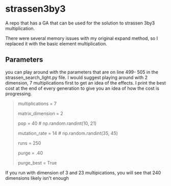 # strassen3by3
A repo that has a GA that can be used for the solution to strassen 3by3 multiplication.


<p> There were several memory issues with my original expand method, so I replaced it with the
basic element multiplication.<p>



## Parameters

<p> you can play around with the parameters that are on line 499- 505 in the strassen_search_light.py file. I would suggest playing around with 2 dimension, 7 multiplications first to get an idea of the effects.  I print the best cost at the end of every generation to give you an idea of how the 
cost is progressing. <p>

>    <p>multiplications = 7<p>
>    <p>matrix_dimension = 2<p>
>    <p>pop = 40  # np.random.randint(10, 21)<p>
>    <p>mutation_rate = 14  # np.random.randint(35, 45)<p>
>    <p>runs = 250<p>
>    <p>purge = .40<p>
>    <p>purge_best = True<p>


<p>  If you run with dimension of 3 and 23 multipications, you will see that 240 dimensions likely isn't enough <p>